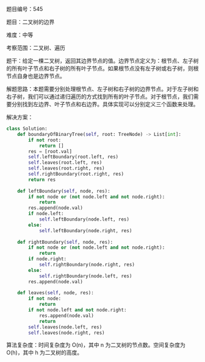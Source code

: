 题目编号：545

题目：二叉树的边界

难度：中等

考察范围：二叉树、遍历

题干：给定一棵二叉树，返回其边界节点的值。边界节点定义为：根节点、左子树的所有叶子节点和右子树的所有叶子节点。如果根节点没有左子树或右子树，则根节点自身也是边界节点。

解题思路：本题需要分别处理根节点、左子树和右子树的边界节点。对于左子树和右子树，我们可以通过递归遍历的方式找到所有的叶子节点。对于根节点，我们需要分别找到左边界、叶子节点和右边界。具体实现可以分别定义三个函数来处理。

解决方案：

```python
class Solution:
    def boundaryOfBinaryTree(self, root: TreeNode) -> List[int]:
        if not root:
            return []
        res = [root.val]
        self.leftBoundary(root.left, res)
        self.leaves(root.left, res)
        self.leaves(root.right, res)
        self.rightBoundary(root.right, res)
        return res
    
    def leftBoundary(self, node, res):
        if not node or (not node.left and not node.right):
            return
        res.append(node.val)
        if node.left:
            self.leftBoundary(node.left, res)
        else:
            self.leftBoundary(node.right, res)
    
    def rightBoundary(self, node, res):
        if not node or (not node.left and not node.right):
            return
        if node.right:
            self.rightBoundary(node.right, res)
        else:
            self.rightBoundary(node.left, res)
        res.append(node.val)
    
    def leaves(self, node, res):
        if not node:
            return
        if not node.left and not node.right:
            res.append(node.val)
            return
        self.leaves(node.left, res)
        self.leaves(node.right, res)
```

算法复杂度：时间复杂度为 O(n)，其中 n 为二叉树的节点数。空间复杂度为 O(h)，其中 h 为二叉树的高度。